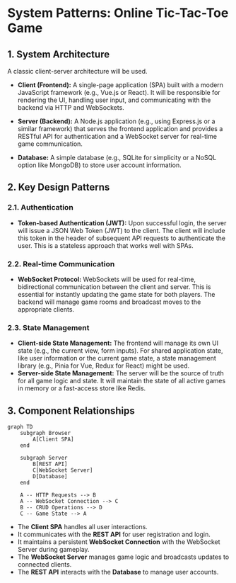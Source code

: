 # System Patterns: Online Tic-Tac-Toe Game

## 1. System Architecture

A classic client-server architecture will be used.

- **Client (Frontend):** A single-page application (SPA) built with a modern JavaScript framework (e.g., Vue.js or React). It will be responsible for rendering the UI, handling user input, and communicating with the backend via HTTP and WebSockets.

- **Server (Backend):** A Node.js application (e.g., using Express.js or a similar framework) that serves the frontend application and provides a RESTful API for authentication and a WebSocket server for real-time game communication.

- **Database:** A simple database (e.g., SQLite for simplicity or a NoSQL option like MongoDB) to store user account information.

## 2. Key Design Patterns

### 2.1. Authentication
- **Token-based Authentication (JWT):** Upon successful login, the server will issue a JSON Web Token (JWT) to the client. The client will include this token in the header of subsequent API requests to authenticate the user. This is a stateless approach that works well with SPAs.

### 2.2. Real-time Communication
- **WebSocket Protocol:** WebSockets will be used for real-time, bidirectional communication between the client and server. This is essential for instantly updating the game state for both players. The backend will manage game rooms and broadcast moves to the appropriate clients.

### 2.3. State Management
- **Client-side State Management:** The frontend will manage its own UI state (e.g., the current view, form inputs). For shared application state, like user information or the current game state, a state management library (e.g., Pinia for Vue, Redux for React) might be used.
- **Server-side State Management:** The server will be the source of truth for all game logic and state. It will maintain the state of all active games in memory or a fast-access store like Redis.

## 3. Component Relationships

```mermaid
graph TD
    subgraph Browser
        A[Client SPA]
    end

    subgraph Server
        B[REST API]
        C[WebSocket Server]
        D[Database]
    end

    A -- HTTP Requests --> B
    A -- WebSocket Connection --> C
    B -- CRUD Operations --> D
    C -- Game State --> A
```

- The **Client SPA** handles all user interactions.
- It communicates with the **REST API** for user registration and login.
- It maintains a persistent **WebSocket Connection** with the WebSocket Server during gameplay.
- The **WebSocket Server** manages game logic and broadcasts updates to connected clients.
- The **REST API** interacts with the **Database** to manage user accounts.
